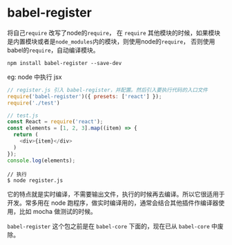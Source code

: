 
babel-register
======

将自己`require` 改写了node的`require`， 在 `require` 其他模块的时候，如果模块是内置模块或者是`node_modules`内的模块，则使用node的`require`， 否则使用babel的`require`，自动编译模块。

`npm install babel-register --save-dev`

eg: node 中执行 jsx

``` js
// register.js 引入 babel-register，并配置。然后引入要执行代码的入口文件
require('babel-register')({ presets: ['react'] });
require('./test')
```

``` js
// test.js 
const React = require('react');
const elements = [1, 2, 3].map((item) => {
  return (
    <div>{item}</div>
  )
});
console.log(elements);
```

```
// 执行
$ node register.js
```

它的特点就是实时编译，不需要输出文件，执行的时候再去编译。所以它很适用于开发。常多用在 node 跑程序，做实时编译用的，通常会结合其他插件作编译器使用，比如 mocha 做测试的时候。

`babel-register` 这个包之前是在 `babel-core` 下面的，现在已从 `babel-core` 中废除。